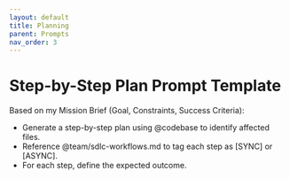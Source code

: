 ```yaml
---
layout: default
title: Planning
parent: Prompts
nav_order: 3
---
```


# Step-by-Step Plan Prompt Template

Based on my Mission Brief (Goal, Constraints, Success Criteria):
- Generate a step-by-step plan using @codebase to identify affected files.
- Reference @team/sdlc-workflows.md to tag each step as [SYNC] or [ASYNC].
- For each step, define the expected outcome.